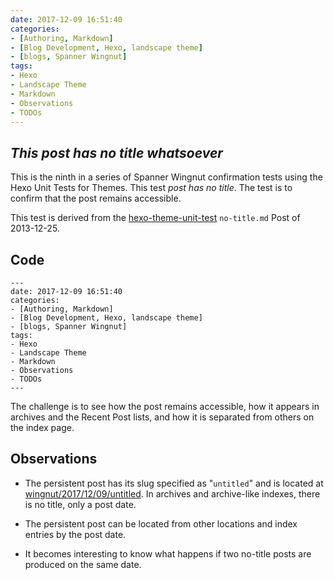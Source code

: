 ```yaml
---
date: 2017-12-09 16:51:40
categories:
- [Authoring, Markdown]
- [Blog Development, Hexo, landscape theme]
- [blogs, Spanner Wingnut]
tags:
- Hexo
- Landscape Theme
- Markdown
- Observations
- TODOs
---
```


## *This post has no title whatsoever* ##

This is the ninth in a series of Spanner Wingnut confirmation tests using the Hexo Unit Tests for Themes.  This test *post has no title*.  The test is to confirm that the post remains accessible.

This test is derived from the [hexo-theme-unit-test](https://github.com/hexojs/hexo-theme-unit-test) `no-title.md` Post of 2013-12-25.  

## Code ##

```
---
date: 2017-12-09 16:51:40
categories:
- [Authoring, Markdown]
- [Blog Development, Hexo, landscape theme]
- [blogs, Spanner Wingnut]
tags:
- Hexo
- Landscape Theme
- Markdown
- Observations
- TODOs
---
```

The challenge is to see how the post remains accessible, how it appears in archives and the Recent Post lists, and how it is separated from others on the index page.

## Observations ##

 * The persistent post has its slug specified as "`untitled`" and is located at [wingnut/2017/12/09/untitled](http://orcmid.com/BlunderDome/wingnut/2017/12/09/untitled/).  In archives and archive-like indexes, there is no title, only a post date.  
 
 * The persistent post can be located from other locations and index entries by the post date.
 
 * It becomes interesting to know what happens if two no-title posts are produced on the same date.  
 


